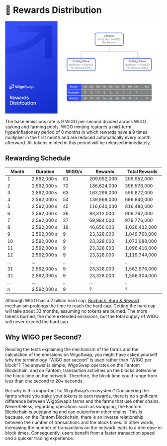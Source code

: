 # 🎁 Rewards Distribution

![](../.gitbook/assets/Distribution.png)

The base emissions rate is 9 WIGO per second divided across WIGO staking and farming pools. WIGO minting features a mid-term hyperinflationary period of 8 months in which rewards have a 9 times multiplier in the first month and are reduced automatically every month afterward. All tokens minted in this period will be released immediately.

## Rewarding Schedule

<table><thead><tr><th width="150">Month</th><th width="150">Duration</th><th width="150">WIGO/s</th><th width="150">Rewards</th><th width="150">Total Rewards</th></tr></thead><tbody><tr><td>1</td><td>2,592,000 s</td><td>81</td><td>209,952,000</td><td>209,952,000</td></tr><tr><td>2</td><td>2,592,000 s</td><td>72</td><td>186,624,000</td><td>396,576,000</td></tr><tr><td>3</td><td>2,592,000 s</td><td>63</td><td>163,296,000</td><td>559,872,000</td></tr><tr><td>4</td><td>2,592,000 s</td><td>54</td><td>139,968,000</td><td>699,840,000</td></tr><tr><td>5</td><td>2,592,000 s</td><td>45</td><td>116,640,000</td><td>816,480,000</td></tr><tr><td>6</td><td>2,592,000 s</td><td>36</td><td>93,312,000</td><td>909,792,000</td></tr><tr><td>7</td><td>2,592,000 s</td><td>27</td><td>69,984,000</td><td>979,776,000</td></tr><tr><td>8</td><td>2,592,000 s</td><td>18</td><td>46,656,000</td><td>1,026,432,000</td></tr><tr><td>9</td><td>2,592,000 s</td><td>9</td><td>23,328,000</td><td>1,049,760,000</td></tr><tr><td>10</td><td>2,592,000 s</td><td>9</td><td>23,328,000</td><td>1,073,088,000</td></tr><tr><td>11</td><td>2,592,000 s</td><td>9</td><td>23,328,000</td><td>1,096,416,000</td></tr><tr><td>12</td><td>2,592,000 s</td><td>9</td><td>23,328,000</td><td>1,119,744,000</td></tr><tr><td>...</td><td>...</td><td>...</td><td>...</td><td>...</td></tr><tr><td>31</td><td>2,592,000 s</td><td>9</td><td>23,328,000</td><td>1,562,976,000</td></tr><tr><td>32</td><td>2,592,000 s</td><td>9</td><td>23,328,000</td><td>1,586,304,000</td></tr><tr><td>...</td><td>...</td><td>...</td><td>...</td><td>...</td></tr><tr><td>n</td><td>2,592,000 s</td><td>9</td><td>?</td><td>?</td></tr></tbody></table>

Although WIGO has a 2 billion hard cap, [Buyback, Burn & Reward](../defi-wigoswap/galaxy-burning-module-gbm.md) mechanism prolongs the time to reach the hard cap. Getting the hard cap will take about 33 months, assuming no tokens are burned. The more tokens burned, the more extended emissions, but the total supply of WIGO will never exceed the hard cap.

## **Why WIGO per Second?**

Reading the texts explaining the mechanism of the farms and the calculation of the emissions on WigoSwap, you might have asked yourself why the terminology “WIGO per second” is used rather than “WIGO per block”? The answer is simple; WigoSwap operates on the Fantom Blockchain, and on Fantom, transaction activities on the blocks determine the block time on the network. Therefore, the block time could range from less than one second to 20+ seconds.

But why is this important for WigoSwap’s ecosystem? Considering the farms where you stake your tokens to earn rewards, there is no significant difference between WigoSwap’s farms and the farms that use other chains. Nevertheless, regarding operations such as swapping, the Fantom Blockchain is outstanding and can outperform other chains. This is because, on the Fantom Blockchain, there is an inverse relationship between the number of transactions and the block times. In other words, increasing the number of transactions on the network leads to a decrease in block times. Consequently, users benefit from a faster transaction speed and a quicker trading experience.
